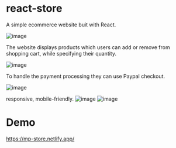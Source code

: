 # react-store

A simple ecommerce website buit with React.

![image](https://user-images.githubusercontent.com/77109037/138823929-ef2b4289-f5ca-41b0-a71f-565c1466648b.png)

The website displays products which users can add or remove from shopping cart, while specifying their quantity. 

![image](https://user-images.githubusercontent.com/77109037/138824026-fed8b4ef-c234-4754-a9d6-71515a8eba11.png)

To handle the payment processing they can use Paypal checkout.

![image](https://user-images.githubusercontent.com/77109037/138824051-524ae8ae-e875-4f33-b2c1-a8bfc5d6759c.png)

responsive, mobile-friendly.
![image](https://user-images.githubusercontent.com/77109037/138824180-80d4190f-c7b2-4d4e-8bc1-f1a50deaf363.png)
![image](https://user-images.githubusercontent.com/77109037/138824247-ef648d44-2fc6-4bf7-96b4-4f281b041b3b.png)


# Demo

https://mp-store.netlify.app/
